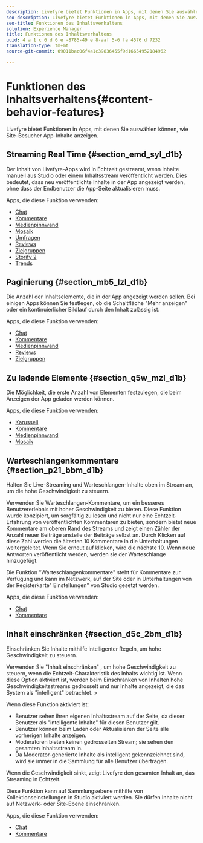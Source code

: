 ```yaml
---
description: Livefyre bietet Funktionen in Apps, mit denen Sie auswählen können, wie Site-Besucher App-Inhalte anzeigen.
seo-description: Livefyre bietet Funktionen in Apps, mit denen Sie auswählen können, wie Site-Besucher App-Inhalte anzeigen.
seo-title: Funktionen des Inhaltsverhaltens
solution: Experience Manager
title: Funktionen des Inhaltsverhaltens
uuid: 4 a 1 c 6 d 6 e -8785-49 e 8-aaf 5-6 fa 4576 d 7232
translation-type: tm+mt
source-git-commit: 09011bac06f4a1c39836455f9d16654952184962

---
```



# Funktionen des Inhaltsverhaltens{#content-behavior-features}

Livefyre bietet Funktionen in Apps, mit denen Sie auswählen können, wie Site-Besucher App-Inhalte anzeigen.

## Streaming Real Time {#section_emd_syl_d1b}

Der Inhalt von Livefyre-Apps wird in Echtzeit gestreamt, wenn Inhalte manuell aus Studio oder einem Inhaltsstream veröffentlicht werden. Dies bedeutet, dass neu veröffentlichte Inhalte in der App angezeigt werden, ohne dass der Endbenutzer die App-Seite aktualisieren muss.

Apps, die diese Funktion verwenden:

* [Chat](/help/using/c-about-apps/c-chat-app/c-chat-app.md#c_chat_app)
* [Kommentare](/help/using/c-about-apps/c-comments/c-comments.md)
* [Medienpinnwand](/help/using/c-about-apps/c-media-wall-app/c-media-wall-app.md#c_media_wall_app)
* [Mosaik](/help/using/c-about-apps/c-mosaic-app/c-mosaic-app.md#c_mosaic_app)
* [Umfragen](/help/using/c-about-apps/c-polls-app/c-polls-app.md#c_polls_app)
* [Reviews](/help/using/c-about-apps/c-reviews-app/c-reviews-app.md#c_reviews_app)
* [Zielgruppen](/help/using/c-about-apps/c-sidenotes-app/c-sidenotes-app.md#c_sidenotes_app)
* [Storify 2](/help/using/c-about-apps/c-storify2/c-storify2.md#c_storify2)
* [Trends](/help/using/c-about-apps/c-trending-app/c-trending-app.md#c_trending_app)

## Paginierung {#section_mb5_lzl_d1b}

Die Anzahl der Inhaltselemente, die in der App angezeigt werden sollen. Bei einigen Apps können Sie festlegen, ob die Schaltfläche &quot;Mehr anzeigen&quot; oder ein kontinuierlicher Bildlauf durch den Inhalt zulässig ist.

Apps, die diese Funktion verwenden:

* [Chat](/help/using/c-about-apps/c-chat-app/c-chat-app.md#c_chat_app)
* [Kommentare](/help/using/c-about-apps/c-comments/c-comments.md)
* [Medienpinnwand](/help/using/c-about-apps/c-media-wall-app/c-media-wall-app.md#c_media_wall_app)
* [Reviews](/help/using/c-about-apps/c-reviews-app/c-reviews-app.md#c_reviews_app)
* [Zielgruppen](/help/using/c-about-apps/c-sidenotes-app/c-sidenotes-app.md#c_sidenotes_app)

## Zu ladende Elemente {#section_q5w_mzl_d1b}

Die Möglichkeit, die erste Anzahl von Elementen festzulegen, die beim Anzeigen der App geladen werden können.

Apps, die diese Funktion verwenden:

* [Karussell](/help/using/c-about-apps/c-carousel-app/c-carousel-app.md#c_carousel_app)
* [Kommentare](/help/using/c-about-apps/c-comments/c-comments.md)
* [Medienpinnwand](/help/using/c-about-apps/c-media-wall-app/c-media-wall-app.md#c_media_wall_app)
* [Mosaik](/help/using/c-about-apps/c-mosaic-app/c-mosaic-app.md#c_mosaic_app)

## Warteschlangenkommentare {#section_p21_bbm_d1b}

Halten Sie Live-Streaming und Warteschlangen-Inhalte oben im Stream an, um die hohe Geschwindigkeit zu steuern.

Verwenden Sie Warteschlangen-Kommentare, um ein besseres Benutzererlebnis mit hoher Geschwindigkeit zu bieten. Diese Funktion wurde konzipiert, um sorgfältig zu lesen und nicht nur eine Echtzeit-Erfahrung von veröffentlichten Kommentaren zu bieten, sondern bietet neue Kommentare am oberen Rand des Streams und zeigt einen Zähler der Anzahl neuer Beiträge anstelle der Beiträge selbst an. Durch Klicken auf diese Zahl werden die ältesten 10 Kommentare in die Unterhaltungen weitergeleitet. Wenn Sie erneut auf klicken, wird die nächste 10. Wenn neue Antworten veröffentlicht werden, werden sie der Warteschlange hinzugefügt.

Die Funktion &quot;Warteschlangenkommentare&quot; steht für Kommentare zur Verfügung und kann im Netzwerk, auf der Site oder in Unterhaltungen von der Registerkarte&quot; Einstellungen&quot; von Studio gesetzt werden.

Apps, die diese Funktion verwenden:

* [Chat](/help/using/c-about-apps/c-chat-app/c-chat-app.md#c_chat_app)
* [Kommentare](/help/using/c-about-apps/c-comments/c-comments.md)

## Inhalt einschränken {#section_d5c_2bm_d1b}

Einschränken Sie Inhalte mithilfe intelligenter Regeln, um hohe Geschwindigkeit zu steuern.

Verwenden Sie &quot;Inhalt einschränken&quot; , um hohe Geschwindigkeit zu steuern, wenn die Echtzeit-Charakteristik des Inhalts wichtig ist. Wenn diese Option aktiviert ist, werden beim Einschränken von Inhalten hohe Geschwindigkeitsstreams gedrosselt und nur Inhalte angezeigt, die das System als &quot;intelligent&quot; betrachtet. »

Wenn diese Funktion aktiviert ist:

* Benutzer sehen ihren eigenen Inhaltsstream auf der Seite, da dieser Benutzer als &quot;intelligente Inhalte&quot; für diesen Benutzer gilt.
* Benutzer können beim Laden oder Aktualisieren der Seite alle vorherigen Inhalte anzeigen.
* Moderatoren bieten keinen gedrosselten Stream; sie sehen den gesamten Inhaltsstream in.
* Da Moderator-generierte Inhalte als intelligent gekennzeichnet sind, wird sie immer in die Sammlung für alle Benutzer übertragen.

Wenn die Geschwindigkeit sinkt, zeigt Livefyre den gesamten Inhalt an, das Streaming in Echtzeit.

Diese Funktion kann auf Sammlungsebene mithilfe von Kollektionseinstellungen in Studio aktiviert werden. Sie dürfen Inhalte nicht auf Netzwerk- oder Site-Ebene einschränken.

Apps, die diese Funktion verwenden:

* [Chat](/help/using/c-about-apps/c-chat-app/c-chat-app.md#c_chat_app)
* [Kommentare](/help/using/c-about-apps/c-comments/c-comments.md)

